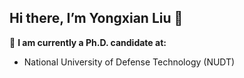 ## Hi there, I’m Yongxian Liu 👋

🔭 **I am currently a Ph.D. candidate at:**
- National University of Defense Technology (NUDT)
